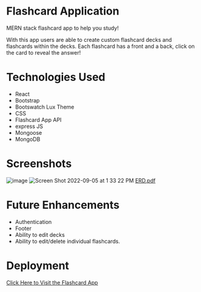 # Flashcard Application

MERN stack flashcard app to help you study! 

With this app users are able to create custom flashcard decks and flashcards within the decks. Each flashcard has a front and a back, click on the card to reveal the answer!


# Technologies Used
- React
- Bootstrap
- Bootswatch Lux Theme
- CSS
- Flashcard App API
- express JS
- Mongoose
- MongoDB


# Screenshots
![image](https://user-images.githubusercontent.com/30585039/188510132-4d4b21a5-8acb-4445-a587-36df1b5618e8.png)
![Screen Shot 2022-09-05 at 1 33 22 PM](https://user-images.githubusercontent.com/30585039/188510147-9e025cb6-89ed-4952-9b3d-99310a3dc815.png)
[ERD.pdf](https://github.com/CoryDCruz/flashcard-app/files/9502062/ERD.pdf)


# Future Enhancements
- Authentication 
- Footer
- Ability to edit decks
- Ability to edit/delete individual flashcards. 

# Deployment 
[Click Here to Visit the Flashcard App](https://6317c44656b10e0c825148bf--profound-sprinkles-49bef5.netlify.app/)
